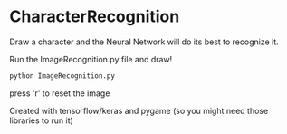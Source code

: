 # CharacterRecognition
Draw a character and the Neural Network will do its best to recognize it.

Run the ImageRecognition.py file and draw!
```python
python ImageRecognition.py
```

press 'r' to reset the image

Created with tensorflow/keras and pygame (so you might need those libraries to run it)
